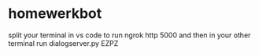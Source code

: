 # homewerkbot
split your terminal in vs code to run ngrok http 5000 and then in your other terminal run dialogserver.py
EZPZ
